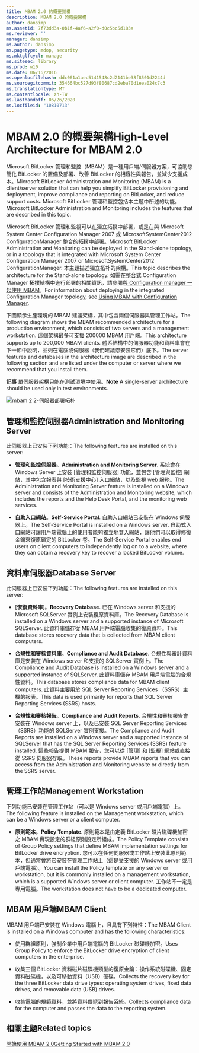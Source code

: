 ```yaml
---
title: MBAM 2.0 的概要架構
description: MBAM 2.0 的概要架構
author: dansimp
ms.assetid: 7f73dd3a-0b1f-4af6-a2f0-d0c5bc5d183a
ms.reviewer: ''
manager: dansimp
ms.author: dansimp
ms.pagetype: mdop, security
ms.mktglfcycl: manage
ms.sitesec: library
ms.prod: w10
ms.date: 06/16/2016
ms.openlocfilehash: ddc061a1aec5141548c2d2141be38f8501d2244d
ms.sourcegitcommit: 354664bc527d93f80687cd2eba70d1eea024c7c3
ms.translationtype: MT
ms.contentlocale: zh-TW
ms.lasthandoff: 06/26/2020
ms.locfileid: "10810713"
---
```

# <span data-ttu-id="158b0-103">MBAM 2.0 的概要架構</span><span class="sxs-lookup"><span data-stu-id="158b0-103">High-Level Architecture for MBAM 2.0</span></span>


<span data-ttu-id="158b0-104">Microsoft BitLocker 管理和監控（MBAM）是一種用戶端/伺服器方案，可協助您簡化 BitLocker 的置備及部署、改善 BitLocker 的相容性與報告，並減少支援成本。</span><span class="sxs-lookup"><span data-stu-id="158b0-104">Microsoft BitLocker Administration and Monitoring (MBAM) is a client/server solution that can help you simplify BitLocker provisioning and deployment, improve compliance and reporting on BitLocker, and reduce support costs.</span></span> <span data-ttu-id="158b0-105">Microsoft BitLocker 管理和監控包括本主題中所述的功能。</span><span class="sxs-lookup"><span data-stu-id="158b0-105">Microsoft BitLocker Administration and Monitoring includes the features that are described in this topic.</span></span>

<span data-ttu-id="158b0-106">Microsoft BitLocker 管理和監視可以在獨立拓撲中部署，或是在與 Microsoft System Center Configuration Manager 2007 或 MicrosoftSystemCenter2012 ConfigurationManager 整合的拓撲中部署。</span><span class="sxs-lookup"><span data-stu-id="158b0-106">Microsoft BitLocker Administration and Monitoring can be deployed in the Stand-alone topology, or in a topology that is integrated with Microsoft System Center Configuration Manager 2007 or MicrosoftSystemCenter2012 ConfigurationManager.</span></span> <span data-ttu-id="158b0-107">本主題描述獨立拓朴的架構。</span><span class="sxs-lookup"><span data-stu-id="158b0-107">This topic describes the architecture for the Stand-alone topology.</span></span> <span data-ttu-id="158b0-108">如需在整合式 Configuration Manager 拓撲結構中進行部署的相關資訊，請參閱[與 Configuration manager 一起使用 MBAM](using-mbam-with-configuration-manager.md)。</span><span class="sxs-lookup"><span data-stu-id="158b0-108">For information about deploying in the integrated Configuration Manager topology, see [Using MBAM with Configuration Manager](using-mbam-with-configuration-manager.md).</span></span>

<span data-ttu-id="158b0-109">下圖顯示生產環境的 MBAM 建議架構，其中包含兩個伺服器與管理工作站。</span><span class="sxs-lookup"><span data-stu-id="158b0-109">The following diagram shows the MBAM recommended architecture for a production environment, which consists of two servers and a management workstation.</span></span> <span data-ttu-id="158b0-110">這個架構最多可支援 200000 MBAM 用戶端。</span><span class="sxs-lookup"><span data-stu-id="158b0-110">This architecture supports up to 200,000 MBAM clients.</span></span> <span data-ttu-id="158b0-111">體系結構中的伺服器功能和資料庫會在下一節中說明，並列在電腦或伺服器（我們建議您安裝它們）底下。</span><span class="sxs-lookup"><span data-stu-id="158b0-111">The server features and databases in the architecture image are described in the following section and are listed under the computer or server where we recommend that you install them.</span></span>

<span data-ttu-id="158b0-112">**記事** 單伺服器架構只能在測試環境中使用。</span><span class="sxs-lookup"><span data-stu-id="158b0-112">**Note** A single-server architecture should be used only in test environments.</span></span>

 

![mbam 2 2-伺服器部署拓朴](images/mbam2-3-servers.gif)

## <span data-ttu-id="158b0-114">管理和監控伺服器</span><span class="sxs-lookup"><span data-stu-id="158b0-114">Administration and Monitoring Server</span></span>


<span data-ttu-id="158b0-115">此伺服器上已安裝下列功能：</span><span class="sxs-lookup"><span data-stu-id="158b0-115">The following features are installed on this server:</span></span>

-   <span data-ttu-id="158b0-116">**管理和監控伺服器**。</span><span class="sxs-lookup"><span data-stu-id="158b0-116">**Administration and Monitoring Server**.</span></span> <span data-ttu-id="158b0-117">系統會在 Windows Server 上安裝 [管理和監控伺服器] 功能，並包含 [管理與監控] 網站，其中包含報表與 [技術支援中心] 入口網站，以及監視 web 服務。</span><span class="sxs-lookup"><span data-stu-id="158b0-117">The Administration and Monitoring Server feature is installed on a Windows server and consists of the Administration and Monitoring website, which includes the reports and the Help Desk Portal, and the monitoring web services.</span></span>

-   <span data-ttu-id="158b0-118">**自助入口網站**。</span><span class="sxs-lookup"><span data-stu-id="158b0-118">**Self-Service Portal**.</span></span> <span data-ttu-id="158b0-119">自助入口網站已安裝在 Windows 伺服器上。</span><span class="sxs-lookup"><span data-stu-id="158b0-119">The Self-Service Portal is installed on a Windows server.</span></span> <span data-ttu-id="158b0-120">自助式入口網站可讓用戶端電腦上的使用者能夠獨立地登入網站，讓他們可以取得修復金鑰來復原鎖定的 BitLocker 卷。</span><span class="sxs-lookup"><span data-stu-id="158b0-120">The Self-Service Portal enables end users on client computers to independently log on to a website, where they can obtain a recovery key to recover a locked BitLocker volume.</span></span>

## <span data-ttu-id="158b0-121">資料庫伺服器</span><span class="sxs-lookup"><span data-stu-id="158b0-121">Database Server</span></span>


<span data-ttu-id="158b0-122">此伺服器上已安裝下列功能：</span><span class="sxs-lookup"><span data-stu-id="158b0-122">The following features are installed on this server:</span></span>

-   <span data-ttu-id="158b0-123">[**恢復資料庫**]。</span><span class="sxs-lookup"><span data-stu-id="158b0-123">**Recovery Database**.</span></span> <span data-ttu-id="158b0-124">已在 Windows server 和支援的 Microsoft SQLServer 實例上安裝復原資料庫。</span><span class="sxs-lookup"><span data-stu-id="158b0-124">The Recovery Database is installed on a Windows server and a supported instance of Microsoft SQLServer.</span></span> <span data-ttu-id="158b0-125">此資料庫儲存從 MBAM 用戶端電腦收集的復原資料。</span><span class="sxs-lookup"><span data-stu-id="158b0-125">This database stores recovery data that is collected from MBAM client computers.</span></span>

-   <span data-ttu-id="158b0-126">**合規性和審核資料庫**。</span><span class="sxs-lookup"><span data-stu-id="158b0-126">**Compliance and Audit Database**.</span></span> <span data-ttu-id="158b0-127">合規性與審計資料庫是安裝在 Windows server 和支援的 SQLServer 實例上。</span><span class="sxs-lookup"><span data-stu-id="158b0-127">The Compliance and Audit Database is installed on a Windows server and a supported instance of SQLServer.</span></span> <span data-ttu-id="158b0-128">此資料庫儲存 MBAM 用戶端電腦的合規性資料。</span><span class="sxs-lookup"><span data-stu-id="158b0-128">This database stores compliance data for MBAM client computers.</span></span> <span data-ttu-id="158b0-129">此資料主要用於 SQL Server Reporting Services （SSRS）主機的報表。</span><span class="sxs-lookup"><span data-stu-id="158b0-129">This data is used primarily for reports that SQL Server Reporting Services (SSRS) hosts.</span></span>

-   <span data-ttu-id="158b0-130">**合規性和審核報告**。</span><span class="sxs-lookup"><span data-stu-id="158b0-130">**Compliance and Audit Reports**.</span></span> <span data-ttu-id="158b0-131">合規性和審核報告會安裝在 Windows server 上，以及已安裝 SQL Server Reporting Services （SSRS）功能的 SQLServer 實例支援。</span><span class="sxs-lookup"><span data-stu-id="158b0-131">The Compliance and Audit Reports are installed on a Windows server and a supported instance of SQLServer that has the SQL Server Reporting Services (SSRS) feature installed.</span></span> <span data-ttu-id="158b0-132">這些報告提供 MBAM 報告，您可以從 [管理] 和 [監視] 網站或直接從 SSRS 伺服器存取。</span><span class="sxs-lookup"><span data-stu-id="158b0-132">These reports provide MBAM reports that you can access from the Administration and Monitoring website or directly from the SSRS server.</span></span>

## <span data-ttu-id="158b0-133">管理工作站</span><span class="sxs-lookup"><span data-stu-id="158b0-133">Management Workstation</span></span>


<span data-ttu-id="158b0-134">下列功能已安裝在管理工作站（可以是 Windows server 或用戶端電腦）上。</span><span class="sxs-lookup"><span data-stu-id="158b0-134">The following feature is installed on the Management workstation, which can be a Windows server or a client computer.</span></span>

-   <span data-ttu-id="158b0-135">**原則範本**。</span><span class="sxs-lookup"><span data-stu-id="158b0-135">**Policy Template**.</span></span> <span data-ttu-id="158b0-136">原則範本是由定義 BitLocker 磁片磁碟機加密之 MBAM 實現設定的群組原則設定所組成。</span><span class="sxs-lookup"><span data-stu-id="158b0-136">The Policy Template consists of Group Policy settings that define MBAM implementation settings for BitLocker drive encryption.</span></span> <span data-ttu-id="158b0-137">您可以在任何伺服器或工作站上安裝此原則範本，但通常會將它安裝在管理工作站上（這是受支援的 Windows server 或用戶端電腦）。</span><span class="sxs-lookup"><span data-stu-id="158b0-137">You can install the Policy template on any server or workstation, but it is commonly installed on a management workstation, which is a supported Windows server or client computer.</span></span> <span data-ttu-id="158b0-138">工作站不一定是專用電腦。</span><span class="sxs-lookup"><span data-stu-id="158b0-138">The workstation does not have to be a dedicated computer.</span></span>

## <a href="" id="---------mbam-client"></a> <span data-ttu-id="158b0-139">MBAM 用戶端</span><span class="sxs-lookup"><span data-stu-id="158b0-139">MBAM Client</span></span>


<span data-ttu-id="158b0-140">MBAM 用戶端已安裝在 Windows 電腦上，且具有下列特性：</span><span class="sxs-lookup"><span data-stu-id="158b0-140">The MBAM Client is installed on a Windows computer and has the following characteristics:</span></span>

-   <span data-ttu-id="158b0-141">使用群組原則，強制企業中用戶端電腦的 BitLocker 磁碟機加密。</span><span class="sxs-lookup"><span data-stu-id="158b0-141">Uses Group Policy to enforce the BitLocker drive encryption of client computers in the enterprise.</span></span>

-   <span data-ttu-id="158b0-142">收集三個 BitLocker 資料磁片磁碟機類型的復原金鑰：操作系統磁碟機、固定資料磁碟機，以及可移動資料（USB）硬碟。</span><span class="sxs-lookup"><span data-stu-id="158b0-142">Collects the recovery key for the three BitLocker data drive types: operating system drives, fixed data drives, and removable data (USB) drives.</span></span>

-   <span data-ttu-id="158b0-143">收集電腦的規範資料，並將資料傳遞到報告系統。</span><span class="sxs-lookup"><span data-stu-id="158b0-143">Collects compliance data for the computer and passes the data to the reporting system.</span></span>

## <span data-ttu-id="158b0-144">相關主題</span><span class="sxs-lookup"><span data-stu-id="158b0-144">Related topics</span></span>


[<span data-ttu-id="158b0-145">開始使用 MBAM 2.0</span><span class="sxs-lookup"><span data-stu-id="158b0-145">Getting Started with MBAM 2.0</span></span>](getting-started-with-mbam-20-mbam-2.md)

 

 





